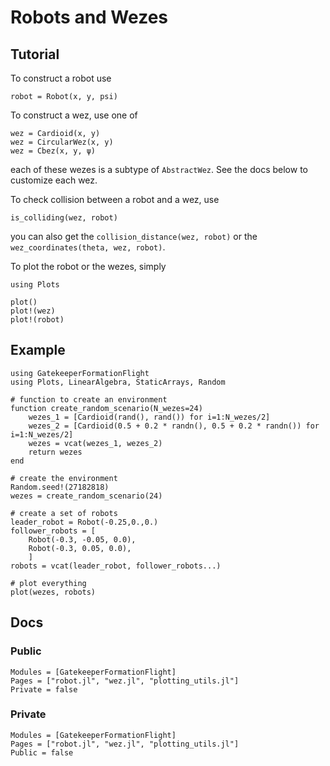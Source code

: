 # Robots and Wezes

## Tutorial

To construct a robot use
```
robot = Robot(x, y, psi)
```

To construct a wez, use one of
```
wez = Cardioid(x, y)
wez = CircularWez(x, y)
wez = Cbez(x, y, ψ)
```
each of these wezes is a subtype of `AbstractWez`. See the docs below to customize each wez.

To check collision between a robot and a wez, use
```
is_colliding(wez, robot)
```

you can also get the `collision_distance(wez, robot)` or the `wez_coordinates(theta, wez, robot)`. 

To plot the robot or the wezes, simply
```
using Plots

plot()
plot!(wez)
plot!(robot)
```


## Example

```@example wez
using GatekeeperFormationFlight
using Plots, LinearAlgebra, StaticArrays, Random

# function to create an environment
function create_random_scenario(N_wezes=24)
    wezes_1 = [Cardioid(rand(), rand()) for i=1:N_wezes/2]
    wezes_2 = [Cardioid(0.5 + 0.2 * randn(), 0.5 + 0.2 * randn()) for i=1:N_wezes/2]
    wezes = vcat(wezes_1, wezes_2)
    return wezes
end

# create the environment
Random.seed!(27182818)
wezes = create_random_scenario(24)

# create a set of robots
leader_robot = Robot(-0.25,0.,0.)
follower_robots = [
    Robot(-0.3, -0.05, 0.0), 
    Robot(-0.3, 0.05, 0.0), 
    ]
robots = vcat(leader_robot, follower_robots...)

# plot everything
plot(wezes, robots)
```



## Docs

### Public
```@autodocs; canonical=false
Modules = [GatekeeperFormationFlight]
Pages = ["robot.jl", "wez.jl", "plotting_utils.jl"]
Private = false
```

### Private
```@autodocs; canonical=false
Modules = [GatekeeperFormationFlight]
Pages = ["robot.jl", "wez.jl", "plotting_utils.jl"]
Public = false
```